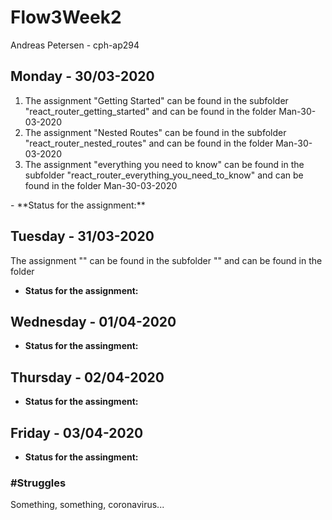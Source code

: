 # Flow3Week2
Andreas Petersen - cph-ap294 <br>

## Monday - 30/03-2020
<ol>
<li> The assignment "Getting Started" can be found in the subfolder "react_router_getting_started" and can be found in the folder Man-30-03-2020</li>
<li> The assignment "Nested Routes" can be found in the subfolder "react_router_nested_routes" and can be found in the folder Man-30-03-2020</li>
<li>The assignment "everything you need to know" can be found in the subfolder "react_router_everything_you_need_to_know" and can be found in the folder Man-30-03-2020 </li>
</ol>
- **Status for the assignment:**

## Tuesday - 31/03-2020
The assignment "" can be found in the subfolder "" and can be found in the folder 
- **Status for the assignment:**

## Wednesday - 01/04-2020

- **Status for the assingment:**


## Thursday - 02/04-2020
- **Status for the assingment:**

## Friday - 03/04-2020
- **Status for the assingment:** 

### #Struggles
Something, something, coronavirus...
